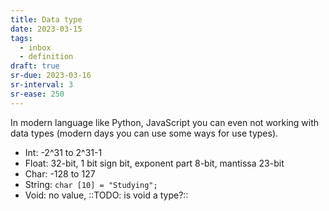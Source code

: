 ```yaml
---
title: Data type
date: 2023-03-15
tags:
  - inbox
  - definition
draft: true
sr-due: 2023-03-16
sr-interval: 3
sr-ease: 250
---
```


In modern language like Python, JavaScript you can even not working with data
types (modern days you can use some ways for use types).

- Int: -2^31 to 2^31-1
- Float: 32-bit, 1 bit sign bit, exponent part 8-bit, mantissa 23-bit
- Char: -128 to 127
- String: `char [10] = "Studying";`
- Void: no value, ::TODO: is void a type?::
